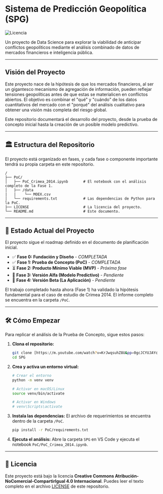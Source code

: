 # Sistema de Predicción Geopolítica (SPG)

![Licencia](https://img.shields.io/badge/license-CC%20BY--NC--SA%204.0-blue)

Un proyecto de Data Science para explorar la viabilidad de anticipar conflictos geopolíticos mediante el análisis combinado de datos de mercados financieros e inteligencia pública.

---

## Visión del Proyecto

Este proyecto nace de la hipótesis de que los mercados financieros, al ser un gigantesco mecanismo de agregación de información, pueden reflejar tensiones geopolíticas antes de que estas se materialicen en conflictos abiertos. El objetivo es combinar el "qué" y "cuándo" de los datos cuantitativos del mercado con el "porqué" del análisis cualitativo para obtener una visión más completa del riesgo global.

Este repositorio documentará el desarrollo del proyecto, desde la prueba de concepto inicial hasta la creación de un posible modelo predictivo.

---

## 🏛️ Estructura del Repositorio

El proyecto está organizado en fases, y cada fase o componente importante tendrá su propia carpeta en este repositorio.

```
/
├── PoC/
│   ├── PoC_Crimea_2014.ipynb       # El notebook con el análisis completo de la Fase 1.
│   ├── /data
|   |    └── MOEX.csv             
│   └── requirements.txt            # Las dependencias de Python para la PoC.
├── LICENSE                         # La licencia del proyecto.
└── README.md                       # Este documento.
```

---

## 🚀 Estado Actual del Proyecto

El proyecto sigue el roadmap definido en el documento de planificación inicial.

* ✅ **Fase 0: Fundación y Diseño** - *COMPLETADA*
* ✅ **Fase 1: Prueba de Concepto (PoC)** - *COMPLETADA*
* ⏳ **Fase 2: Producto Mínimo Viable (MVP)** - *Próxima fase*
* 🔲 **Fase 3: Versión Alfa (Modelo Predictivo)** - *Pendiente*
* 🔲 **Fase 4: Versión Beta (La Aplicación)** - *Pendiente*

El trabajo completado hasta ahora (Fase 1) ha validado la hipótesis fundamental para el caso de estudio de Crimea 2014. El informe completo se encuentra en la carpeta `/PoC`.

---

## 🛠️ Cómo Empezar

Para replicar el análisis de la Prueba de Concepto, sigue estos pasos:

1.  **Clona el repositorio:**
    ```bash
    git clone [https://m.youtube.com/watch?v=KrJwqsuhZ8U&pp=0gcJCYUJAYcqIYzv](https://m.youtube.com/watch?v=KrJwqsuhZ8U&pp=0gcJCYUJAYcqIYzv)
    cd SPG
    ```

2.  **Crea y activa un entorno virtual:**
    ```bash
    # Crear el entorno
    python -m venv venv

    # Activar en macOS/Linux
    source venv/bin/activate

    # Activar en Windows
    # venv\Scripts\activate
    ```

3.  **Instala las dependencias:**
    El archivo de requerimientos se encuentra dentro de la carpeta `/PoC`.
    ```bash
    pip install -r PoC/requirements.txt
    ```

4.  **Ejecuta el análisis:**
    Abre la carpeta `SPG` en VS Code y ejecuta el notebook `PoC/PoC_Crimea_2014.ipynb`.

---

## 📜 Licencia

Este proyecto está bajo la licencia **Creative Commons Atribución-NoComercial-CompartirIgual 4.0 Internacional**. Puedes leer el texto completo en el archivo [LICENSE](LICENSE) de este repositorio.
